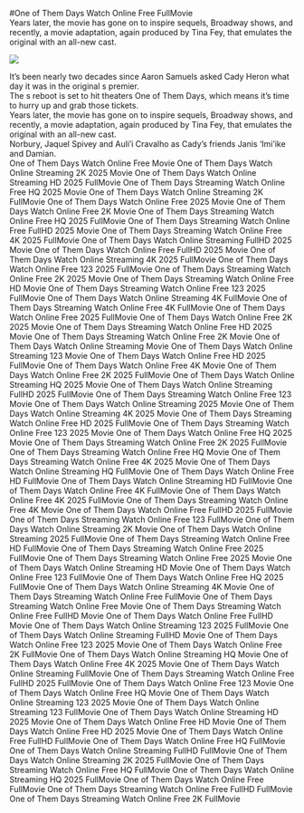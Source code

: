 #One of Them Days Watch Online Free FullMovie  
Years later, the movie has gone on to inspire sequels, Broadway shows, and recently, a movie adaptation, again produced by Tina Fey, that emulates the original with an all-new cast.  
  
[![](https://i.imgur.com/qSNzIqt.png)](https://movie.rssnews.media/HzcxVoTlF.php)  
  
It’s been nearly two decades since Aaron Samuels asked Cady Heron what day it was in the original s premier.  
The s reboot is set to hit theaters One of Them Days, which means it’s time to hurry up and grab those tickets.  
Years later, the movie has gone on to inspire sequels, Broadway shows, and recently, a movie adaptation, again produced by Tina Fey, that emulates the original with an all-new cast.  
Norbury, Jaquel Spivey and Auli’i Cravalho as Cady’s friends Janis ‘Imi’ike and Damian.  
One of Them Days Watch Online Free Movie
One of Them Days Watch Online Streaming 2K 2025 Movie
One of Them Days Watch Online Streaming HD 2025 FullMovie
One of Them Days Streaming Watch Online Free HQ 2025 Movie
One of Them Days Watch Online Streaming 2K FullMovie
One of Them Days Watch Online Free 2025 Movie
One of Them Days Watch Online Free 2K Movie
One of Them Days Streaming Watch Online Free HQ 2025 FullMovie
One of Them Days Streaming Watch Online Free FullHD 2025 Movie
One of Them Days Streaming Watch Online Free 4K 2025 FullMovie
One of Them Days Watch Online Streaming FullHD 2025 Movie
One of Them Days Watch Online Free FullHD 2025 Movie
One of Them Days Watch Online Streaming 4K 2025 FullMovie
One of Them Days Watch Online Free 123 2025 FullMovie
One of Them Days Streaming Watch Online Free 2K 2025 Movie
One of Them Days Streaming Watch Online Free HD Movie
One of Them Days Streaming Watch Online Free 123 2025 FullMovie
One of Them Days Watch Online Streaming 4K FullMovie
One of Them Days Streaming Watch Online Free 4K FullMovie
One of Them Days Watch Online Free 2025 FullMovie
One of Them Days Watch Online Free 2K 2025 Movie
One of Them Days Streaming Watch Online Free HD 2025 Movie
One of Them Days Streaming Watch Online Free 2K Movie
One of Them Days Watch Online Streaming Movie
One of Them Days Watch Online Streaming 123 Movie
One of Them Days Watch Online Free HD 2025 FullMovie
One of Them Days Watch Online Free 4K Movie
One of Them Days Watch Online Free 2K 2025 FullMovie
One of Them Days Watch Online Streaming HQ 2025 Movie
One of Them Days Watch Online Streaming FullHD 2025 FullMovie
One of Them Days Streaming Watch Online Free 123 Movie
One of Them Days Watch Online Streaming 2025 Movie
One of Them Days Watch Online Streaming 4K 2025 Movie
One of Them Days Streaming Watch Online Free HD 2025 FullMovie
One of Them Days Streaming Watch Online Free 123 2025 Movie
One of Them Days Watch Online Free HQ 2025 Movie
One of Them Days Streaming Watch Online Free 2K 2025 FullMovie
One of Them Days Streaming Watch Online Free HQ Movie
One of Them Days Streaming Watch Online Free 4K 2025 Movie
One of Them Days Watch Online Streaming HQ FullMovie
One of Them Days Watch Online Free HD FullMovie
One of Them Days Watch Online Streaming HD FullMovie
One of Them Days Watch Online Free 4K FullMovie
One of Them Days Watch Online Free 4K 2025 FullMovie
One of Them Days Streaming Watch Online Free 4K Movie
One of Them Days Watch Online Free FullHD 2025 FullMovie
One of Them Days Streaming Watch Online Free 123 FullMovie
One of Them Days Watch Online Streaming 2K Movie
One of Them Days Watch Online Streaming 2025 FullMovie
One of Them Days Streaming Watch Online Free HD FullMovie
One of Them Days Streaming Watch Online Free 2025 FullMovie
One of Them Days Streaming Watch Online Free 2025 Movie
One of Them Days Watch Online Streaming HD Movie
One of Them Days Watch Online Free 123 FullMovie
One of Them Days Watch Online Free HQ 2025 FullMovie
One of Them Days Watch Online Streaming 4K Movie
One of Them Days Streaming Watch Online Free FullMovie
One of Them Days Streaming Watch Online Free Movie
One of Them Days Streaming Watch Online Free FullHD Movie
One of Them Days Watch Online Free FullHD Movie
One of Them Days Watch Online Streaming 123 2025 FullMovie
One of Them Days Watch Online Streaming FullHD Movie
One of Them Days Watch Online Free 123 2025 Movie
One of Them Days Watch Online Free 2K FullMovie
One of Them Days Watch Online Streaming HQ Movie
One of Them Days Watch Online Free 4K 2025 Movie
One of Them Days Watch Online Streaming FullMovie
One of Them Days Streaming Watch Online Free FullHD 2025 FullMovie
One of Them Days Watch Online Free 123 Movie
One of Them Days Watch Online Free HQ Movie
One of Them Days Watch Online Streaming 123 2025 Movie
One of Them Days Watch Online Streaming 123 FullMovie
One of Them Days Watch Online Streaming HD 2025 Movie
One of Them Days Watch Online Free HD Movie
One of Them Days Watch Online Free HD 2025 Movie
One of Them Days Watch Online Free FullHD FullMovie
One of Them Days Watch Online Free HQ FullMovie
One of Them Days Watch Online Streaming FullHD FullMovie
One of Them Days Watch Online Streaming 2K 2025 FullMovie
One of Them Days Streaming Watch Online Free HQ FullMovie
One of Them Days Watch Online Streaming HQ 2025 FullMovie
One of Them Days Watch Online Free FullMovie
One of Them Days Streaming Watch Online Free FullHD FullMovie
One of Them Days Streaming Watch Online Free 2K FullMovie
